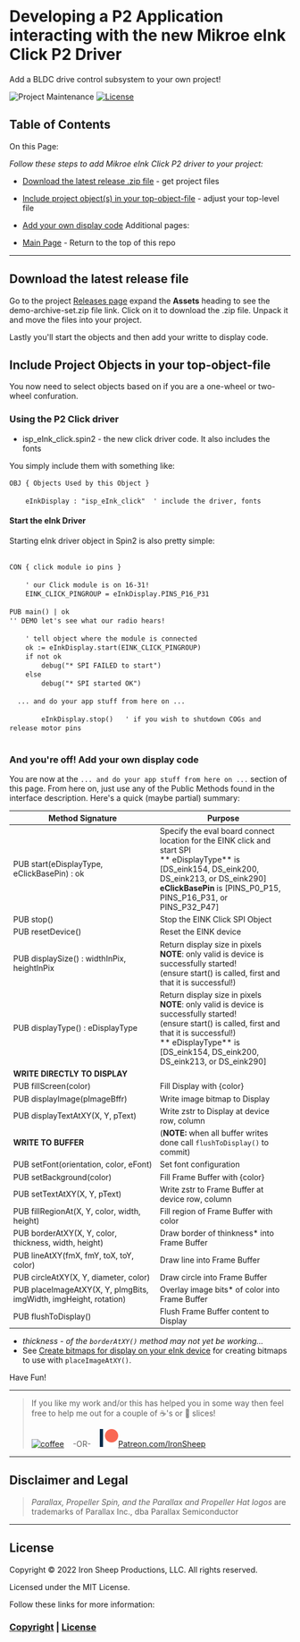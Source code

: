 # Developing a P2 Application interacting with the new Mikroe eInk Click P2 Driver 

Add a BLDC drive control subsystem to your own project!

![Project Maintenance][maintenance-shield]
[![License][license-shield]](LICENSE)

## Table of Contents

On this Page:

*Follow these steps to add Mikroe eInk Click P2 driver to your project:*

- [Download the latest release .zip file]( #download-the-latest-release-demo-archive-setzip-file) - get project files
- [Include project object(s) in your top-object-file]( #include-project-objects-in-your-top-object-file) - adjust your top-level file
- [Add your own display code]( #and-youre-off--add-your-own-motor-control-code) 
Additional pages:

- [Main Page](https://github.com/ironsheep/P2-Click-eInk) - Return to the top of this repo

---

## Download the latest release file

Go to the project [Releases page](https://github.com/ironsheep/P2-Click-eInk/releases) expand the **Assets** heading to see the demo-archive-set.zip file link. Click on it to download the .zip file. Unpack it and move the files into your project. 

Lastly you'll start the objects and then add your writte to display code.


## Include Project Objects in your top-object-file

You now need to select objects based on if you are a one-wheel or two-wheel confuration.


### Using the P2 Click driver

- isp\_eInk_click.spin2 - the new click driver code. It also includes the fonts

You simply include them with something like:

```script
OBJ { Objects Used by this Object }

    eInkDisplay : "isp_eInk_click"	' include the driver, fonts
```

#### Start the eInk Driver

Starting eInk driver object in Spin2 is also pretty simple:

```script

CON { click module io pins }

    ' our Click module is on 16-31!
    EINK_CLICK_PINGROUP = eInkDisplay.PINS_P16_P31

PUB main() | ok
'' DEMO let's see what our radio hears!

    ' tell object where the module is connected
    ok := eInkDisplay.start(EINK_CLICK_PINGROUP)
    if not ok
        debug("* SPI FAILED to start")
    else
        debug("* SPI started OK")

  ... and do your app stuff from here on ...
  
        eInkDisplay.stop()   ' if you wish to shutdown COGs and release motor pins
   
```


### And you're off!  Add your own display code

You are now at the `... and do your app stuff from here on ...` section of this page.
From here on, just use any of the Public Methods found in the interface description.  Here's a quick (maybe partial) summary:

| Method Signature | Purpose |
| --- | --- |
| PUB  start(eDisplayType, eClickBasePin) : ok | Specify the eval board connect location for the EINK click and start SPI</br>** eDisplayType** is [DS\_eink154, DS\_eink200, DS\_eink213, or DS\_eink290]</br>**eClickBasePin** is [PINS\_P0\_P15, PINS\_P16\_P31, or PINS\_P32\_P47]
| PUB  stop() | Stop the EINK Click SPI Object
| PUB  resetDevice() | Reset the EINK device
| PUB displaySize() : widthInPix, heightInPix | Return display size in pixels</br>**NOTE**: only valid is device is successfully started!</br>(ensure start() is called, first and that it is successful!)
PUB displayType() : eDisplayType| Return display size in pixels</br>**NOTE**: only valid is device is successfully started!</br>(ensure start() is called, first and that it is successful!)</br>** eDisplayType** is [DS\_eink154, DS\_eink200, DS\_eink213, or DS\_eink290]
| **WRITE DIRECTLY TO DISPLAY**
| PUB  fillScreen(color) | Fill Display with {color}
| PUB  displayImage(pImageBffr) | Write image bitmap to Display
| PUB  displayTextAtXY(X, Y, pText) | Write zstr to Display at device row, column
| **WRITE TO BUFFER** | (**NOTE:** when all buffer writes done call `flushToDisplay()` to commit)
| PUB  setFont(orientation, color, eFont) | Set font configuration
| PUB  setBackground(color) | Fill Frame Buffer with {color}
| PUB  setTextAtXY(X, Y, pText) | Write zstr to Frame Buffer at device row, column
| PUB  fillRegionAt(X, Y, color, width, height) | Fill region of Frame Buffer with color
| PUB  borderAtXY(X, Y, color, thickness, width, height) | Draw border of thinkness* into Frame Buffer
| PUB  lineAtXY(fmX, fmY, toX, toY, color) | Draw line into Frame Buffer
| PUB  circleAtXY(X, Y, diameter, color) | Draw circle into Frame Buffer
| PUB  placeImageAtXY(X, Y, pImgBits, imgWidth, imgHeight, rotation) | Overlay image bits* of color into Frame Buffer
| PUB  flushToDisplay() | Flush Frame Buffer content to Display

* *thickness - of the `borderAtXY()` method may not yet be working...*
* See [Create bitmaps for display on your eInk device](../C-src) for creating bitmaps to use with `placeImageAtXY()`.


Have Fun!



---

> If you like my work and/or this has helped you in some way then feel free to help me out for a couple of :coffee:'s or :pizza: slices!
>
> [![coffee](https://www.buymeacoffee.com/assets/img/custom_images/black_img.png)](https://www.buymeacoffee.com/ironsheep) &nbsp;&nbsp; -OR- &nbsp;&nbsp; [![Patreon](./images/patreon.png)](https://www.patreon.com/IronSheep?fan_landing=true)[Patreon.com/IronSheep](https://www.patreon.com/IronSheep?fan_landing=true)


---

## Disclaimer and Legal

> *Parallax, Propeller Spin, and the Parallax and Propeller Hat logos* are trademarks of Parallax Inc., dba Parallax Semiconductor

---

## License

Copyright © 2022 Iron Sheep Productions, LLC. All rights reserved.

Licensed under the MIT License.

Follow these links for more information:

### [Copyright](copyright) | [License](LICENSE)

[maintenance-shield]: https://img.shields.io/badge/maintainer-stephen%40ironsheep%2ebiz-blue.svg?style=for-the-badge

[license-shield]: https://camo.githubusercontent.com/bc04f96d911ea5f6e3b00e44fc0731ea74c8e1e9/68747470733a2f2f696d672e736869656c64732e696f2f6769746875622f6c6963656e73652f69616e74726963682f746578742d646976696465722d726f772e7376673f7374796c653d666f722d7468652d6261646765

